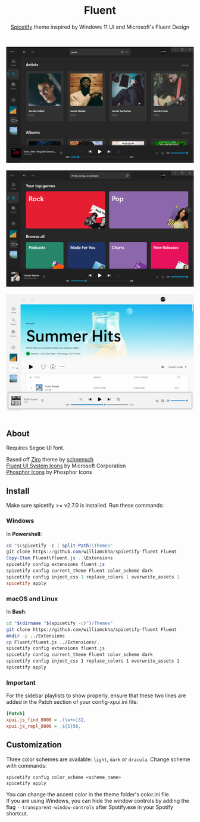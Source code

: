 <div align=center><h1>Fluent</h1>  

  [Spicetify](https://github.com/khanhas/spicetify-cli) theme inspired by Windows 11 UI and Microsoft's Fluent Design  

</div>

<br>

![dark-1](screenshots/dark-1.png)  
<br>
![dark-2](screenshots/dark-2.png)  
<br>
![light-1](screenshots/light-1.png)  
<br>

## About


Requires Segoe UI font.

Based off [Ziro](https://github.com/schnensch0/ziro) theme by [schnensch](https://github.com/schnensch0)  
[Fluent UI System Icons](https://github.com/microsoft/fluentui-system-icons) by Microsoft Corporation  
[Phosphor Icons](https://github.com/phosphor-icons/phosphor-icons) by Phosphor Icons

## Install
Make sure spicetify >= v2.7.0 is installed. Run these commands:

### Windows
In **Powershell**:
```powershell
cd "$(spicetify -c | Split-Path)\Themes"
git clone https://github.com/williamckha/spicetify-fluent Fluent
Copy-Item Fluent\fluent.js ..\Extensions
spicetify config extensions fluent.js
spicetify config current_theme Fluent color_scheme dark
spicetify config inject_css 1 replace_colors 1 overwrite_assets 1
spicetify apply
```

### macOS and Linux
In **Bash**:
```bash
cd "$(dirname "$(spicetify -c)")/Themes"
git clone https://github.com/williamckha/spicetify-fluent Fluent
mkdir -p ../Extensions
cp Fluent/fluent.js ../Extensions/.
spicetify config extensions fluent.js
spicetify config current_theme Fluent color_scheme dark
spicetify config inject_css 1 replace_colors 1 overwrite_assets 1
spicetify apply
```

### Important
For the sidebar playlists to show properly, ensure that these two lines are added in the Patch section of your config-xpui.ini file:
```ini
[Patch]
xpui.js_find_8008 = ,(\w+=)32,
xpui.js_repl_8008 = ,${1}56,
```


## Customization
Three color schemes are available: `light`, `dark` or `dracula`. Change scheme with commands:
```
spicetify config color_scheme <scheme_name>
spicetify apply
```
You can change the accent color in the theme folder's color.ini file.  
If you are using Windows, you can hide the window controls by adding the flag `--transparent-window-controls` after Spotify.exe in your Spotify shortcut.
